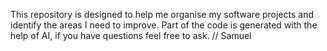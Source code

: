 This repository is designed to help me organise my software projects and identify the areas I need to improve. Part of the code is generated with the help of AI, if you have questions feel free to ask.
// Samuel 

